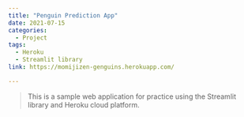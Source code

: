 ```yaml
---
title: "Penguin Prediction App"
date: 2021-07-15
categories:
  - Project
tags:
  - Heroku
  - Streamlit library
link: https://momijizen-genguins.herokuapp.com/

---
```

>This is a sample web application for practice using the Streamlit library and Heroku cloud platform.
